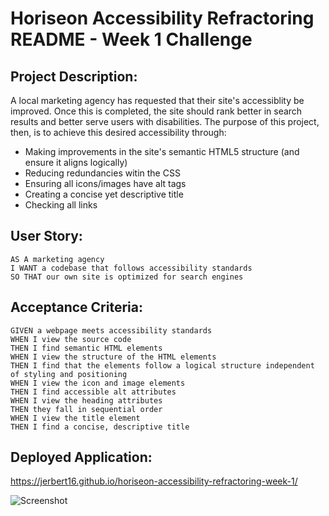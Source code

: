 # Horiseon Accessibility Refractoring README - Week 1 Challenge

## Project Description:

A local marketing agency has requested that their site's accessiblity be improved. Once this is completed, the site should rank better in search results and better serve users with disabilities. The purpose of this project, then, is to achieve this desired accessibility through:

* Making improvements in the site's semantic HTML5 structure (and ensure it aligns logically) 
* Reducing redundancies witin the CSS 
* Ensuring all icons/images have alt tags
* Creating a concise yet descriptive title 
* Checking all links

## User Story:

```
AS A marketing agency
I WANT a codebase that follows accessibility standards
SO THAT our own site is optimized for search engines
```

## Acceptance Criteria:

```
GIVEN a webpage meets accessibility standards
WHEN I view the source code
THEN I find semantic HTML elements
WHEN I view the structure of the HTML elements
THEN I find that the elements follow a logical structure independent of styling and positioning
WHEN I view the icon and image elements
THEN I find accessible alt attributes
WHEN I view the heading attributes
THEN they fall in sequential order
WHEN I view the title element
THEN I find a concise, descriptive title
```

## Deployed Application:

https://jerbert16.github.io/horiseon-accessibility-refractoring-week-1/

![Screenshot](/Users/jeffreyerbert/bootcamp/challenges/horiseon-accessibility-refractoring-week-1/images/01-html-css-git-homework-demo.png)


